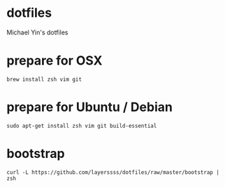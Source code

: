 # dotfiles
Michael Yin's dotfiles

# prepare for OSX

```
brew install zsh vim git
```

# prepare for Ubuntu / Debian
```
sudo apt-get install zsh vim git build-essential
```

# bootstrap

```
curl -L https://github.com/layerssss/dotfiles/raw/master/bootstrap | zsh
```
